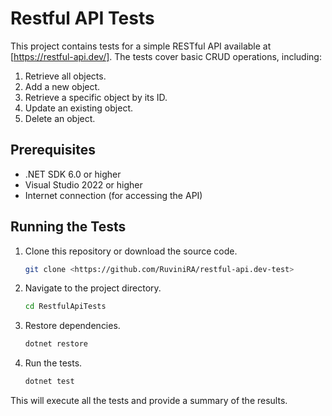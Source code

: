 # Restful API Tests

This project contains tests for a simple RESTful API available at [https://restful-api.dev/]. The tests cover basic CRUD operations, including:

1. Retrieve all objects.
2. Add a new object.
3. Retrieve a specific object by its ID.
4. Update an existing object.
5. Delete an object.

## Prerequisites

- .NET SDK 6.0 or higher
- Visual Studio 2022 or higher
- Internet connection (for accessing the API)

## Running the Tests

1. Clone this repository or download the source code.
   ```bash
   git clone <https://github.com/RuviniRA/restful-api.dev-test>
   ```

2. Navigate to the project directory.
   ```bash
   cd RestfulApiTests
   ```

3. Restore dependencies.
   ```bash
   dotnet restore
   ```

4. Run the tests.
   ```bash
   dotnet test
   ```

This will execute all the tests and provide a summary of the results.
```

